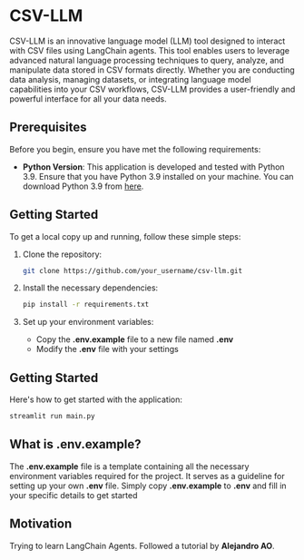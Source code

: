 # CSV-LLM

CSV-LLM is an innovative language model (LLM) tool designed to interact with CSV files using LangChain agents. This tool enables users to leverage advanced natural language processing techniques to query, analyze, and manipulate data stored in CSV formats directly. Whether you are conducting data analysis, managing datasets, or integrating language model capabilities into your CSV workflows, CSV-LLM provides a user-friendly and powerful interface for all your data needs.

## Prerequisites

Before you begin, ensure you have met the following requirements:

- **Python Version**: This application is developed and tested with Python 3.9. Ensure that you have Python 3.9 installed on your machine. You can download Python 3.9 from [here](https://www.python.org/downloads/release/python-390/).

## Getting Started

To get a local copy up and running, follow these simple steps:

1. Clone the repository:

   ```bash
   git clone https://github.com/your_username/csv-llm.git
   ```

2. Install the necessary dependencies:

   ```bash
   pip install -r requirements.txt
   ```

3. Set up your environment variables:
   - Copy the **.env.example** file to a new file named **.env**
   - Modify the **.env** file with your settings

## Getting Started

Here's how to get started with the application:

```bash
streamlit run main.py
```

## What is .env.example?

The **.env.example** file is a template containing all the necessary environment variables required for the project. It serves as a guideline for setting up your own **.env** file. Simply copy **.env.example** to **.env** and fill in your specific details to get started

## Motivation

Trying to learn LangChain Agents. Followed a tutorial by **Alejandro AO**.
